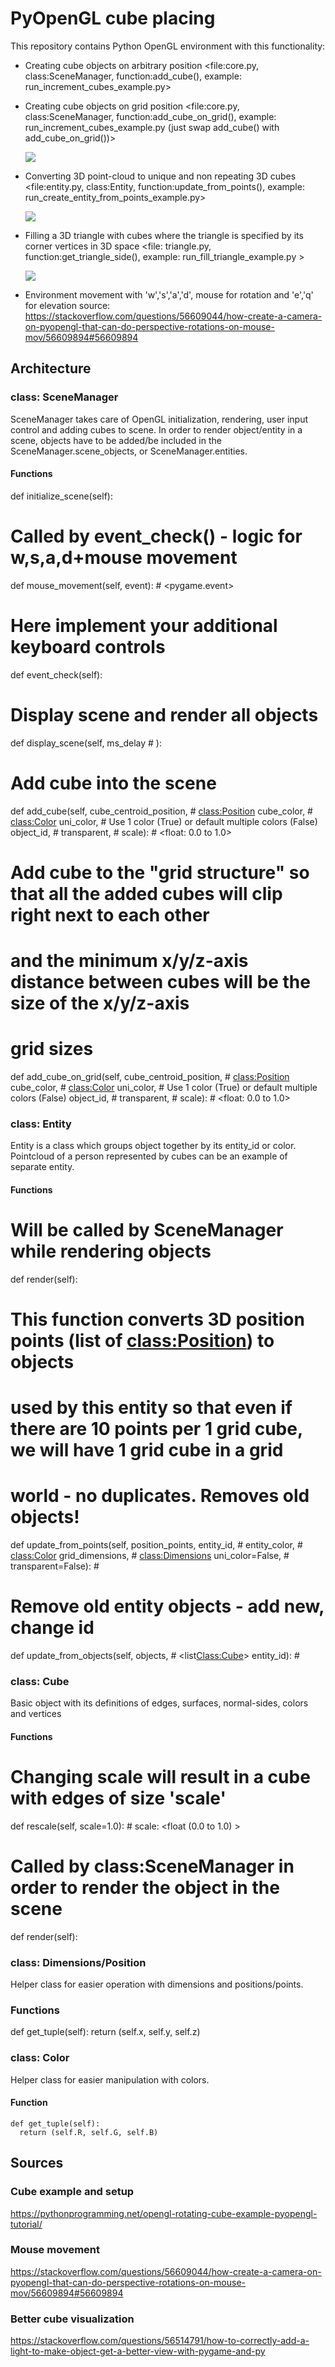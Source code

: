 # PyOpenGL cube placing
This repository contains Python OpenGL environment with this functionality:

- Creating cube objects on arbitrary position
  <file:core.py, class:SceneManager, function:add_cube(), example: run_increment_cubes_example.py>

- Creating cube objects on grid position
  <file:core.py, class:SceneManager, function:add_cube_on_grid(), example: run_increment_cubes_example.py (just swap add_cube() with add_cube_on_grid())>

  ![](media/run_increment_cubes_example.gif)

- Converting 3D point-cloud to unique and non repeating 3D cubes
  <file:entity.py, class:Entity, function:update_from_points(), example: run_create_entity_from_points_example.py>

  ![](media/run_create_entity_from_points_example.gif)

- Filling a 3D triangle with cubes where the triangle is specified by its corner
  vertices in 3D space
  <file: triangle.py, function:get_triangle_side(), example: run_fill_triangle_example.py >

  ![](media/run_fill_triangle_example.gif)

- Environment movement with 'w','s','a','d', mouse for rotation and 'e','q' for elevation
  source: https://stackoverflow.com/questions/56609044/how-create-a-camera-on-pyopengl-that-can-do-perspective-rotations-on-mouse-mov/56609894#56609894


## Architecture

### class: SceneManager

SceneManager takes care of OpenGL initialization, rendering, user input control and adding cubes to scene.
In order to render object/entity in a scene, objects have to be added/be included in the
SceneManager.scene_objects, or SceneManager.entities.

#### Functions
  def initialize_scene(self):

  # Called by event_check() - logic for w,s,a,d+mouse movement
  def mouse_movement(self, event): # <pygame.event>

  # Here implement your additional keyboard controls
  def event_check(self):

  # Display scene and render all objects
  def display_scene(self,
    ms_delay # <int>
    ):

  # Add cube into the scene
  def add_cube(self, cube_centroid_position,  # <class:Position>
        cube_color, # <class:Color>
        uni_color, # <bool> Use 1 color (True) or default multiple colors (False)
        object_id, # <int>
        transparent, # <bool>
        scale): # <float: 0.0 to 1.0>

  # Add cube to the "grid structure" so that all the added cubes will clip right next to each other
  # and the minimum x/y/z-axis distance between cubes will be the size of the x/y/z-axis
  # grid sizes
  def add_cube_on_grid(self, cube_centroid_position,  # <class:Position>
        cube_color, # <class:Color>
        uni_color, # <bool> Use 1 color (True) or default multiple colors (False)
        object_id, # <int>
        transparent, # <bool>
        scale): # <float: 0.0 to 1.0>


### class: Entity

Entity is a class which groups object together by its entity_id or color.
Pointcloud of a person represented by cubes can be an example of separate entity.

#### Functions     
  # Will be called by SceneManager while rendering objects
  def render(self):

  # This function converts 3D position points (list of <class:Position>) to objects
  # used by this entity so that even if there are 10 points per 1 grid cube, we will have 1 grid cube in a grid
  # world - no duplicates. Removes old objects!
  def update_from_points(self, position_points,
              entity_id,             # <int>
              entity_color,          # <class:Color>
              grid_dimensions,       # <class:Dimensions>
              uni_color=False,       # <bool>
              transparent=False):    # <bool>

  # Remove old entity objects - add new, change id
  def update_from_objects(self,
              objects,     # <list<Class:Cube>>
              entity_id):  # <int>

### class: Cube

Basic object with its definitions of edges, surfaces, normal-sides, colors and vertices

#### Functions
  # Changing scale will result in a cube with edges of size 'scale'
  def rescale(self, scale=1.0): # scale: <float (0.0 to 1.0) >

  # Called by class:SceneManager in order to render the object in the scene
  def render(self):

### class: Dimensions/Position

Helper class for easier operation with dimensions and positions/points.

### Functions

  def get_tuple(self):
      return (self.x, self.y, self.z)

### class: Color

Helper class for easier manipulation with colors.

#### Function

    def get_tuple(self):
      return (self.R, self.G, self.B)

## Sources
### Cube example and setup
https://pythonprogramming.net/opengl-rotating-cube-example-pyopengl-tutorial/
### Mouse movement
https://stackoverflow.com/questions/56609044/how-create-a-camera-on-pyopengl-that-can-do-perspective-rotations-on-mouse-mov/56609894#56609894
### Better cube visualization
https://stackoverflow.com/questions/56514791/how-to-correctly-add-a-light-to-make-object-get-a-better-view-with-pygame-and-py
